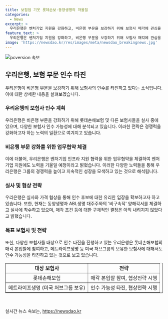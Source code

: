 ```yaml
---
title: 보험업 기웃 롯데손보·동양생명의 저울질
categories:
  - News
excerpt: >
  우리은행은 벤처기업 지원을 강화하고, 비은행 부문을 보강하기 위해 보험사 매각에 관심을 보이고 있다. 동양생명과 ABL생명 대주주와의 비구속적 양해각서 체결과 관련해 실사에 착수할 예정이며, 이로써 인수 타진 여부를 밝힌 것으로 분석된다. 또한 미국 처브그룹이 보유한 메트라이프생명 등에 대해서도 인수 가능성을 타진하고 있는 것으로 전해졌다. (150자)
feature_text: >
  우리은행은 벤처기업 지원을 강화하고, 비은행 부문을 보강하기 위해 보험사 매각에 관심을 보이고 있다. 동양생명과 ABL생명 대주주와의 비구속적 양해각서 체결과 관련해 실사에 착수할 예정이며, 이로써 인수 타진 여부를 밝힌 것으로 분석된다. 또한 미국 처브그룹이 보유한 메트라이프생명 등에 대해서도 인수 가능성을 타진하고 있는 것으로 전해졌다. (150자)
image: 'https://newsdao.kr/res/images/meta/newsdao_breakingnews.jpg'
---
```


<p><img src="https://newsdao.kr/res/images/meta/newsdao_breakingnews.jpg" alt="pcversion 속보" /></p>

<h2 data-ke-size="size26">우리은행, 보험 부문 인수 타진</h2>

<p data-ke-size="size16">우리은행이 비은행 부문을 보강하기 위해 보험사의 인수를 타진하고 있다는 소식입니다. 이에 대한 상세한 내용을 살펴보겠습니다.</p>

<h3>우리은행의 보험사 인수 계획</h3>

<p data-ke-size="size16">우리은행은 비은행 부문을 강화하기 위해 롯데손해보험 및 다른 보험사들을 실사 중에 있으며, 다양한 보험사 인수 가능성에 대해 분석되고 있습니다. 이러한 전략은 경쟁력을 강화하고자 하는 노력의 일환으로 여겨지고 있습니다.</p>

<h3>비은행 부문 강화를 위한 업무협약 체결</h3>

<p data-ke-size="size16">이에 더불어, 우리은행은 벤처기업 인프라 지원 협력을 위한 업무협약을 체결하여 벤처기업 지원에도 노력을 기울일 예정이라고 밝혔습니다. 이러한 다양한 노력들을 통해 우리은행은 그룹의 경쟁력을 높이고 지속적인 성장을 모색하고 있는 것으로 해석됩니다.</p>

<h3>실사 및 협상 전략</h3>

<p data-ke-size="size16">우리은행은 실사와 가격 협상을 통해 인수 후보에 대한 유리한 입장을 확보하고자 하고 있습니다. 또한, 현재는 동양생명과 ABL생명 대주주와의 '비구속적' 양해각서를 체결하고 실사에 착수하고 있으며, 매각 조건 등에 대한 구체적인 결정은 아직 내려지지 않았다고 밝혔습니다.</p>

<h3>목표 보험사 및 전략</h3>

<p data-ke-size="size16">또한, 다양한 보험사를 대상으로 인수 타진을 진행하고 있는 우리은행은 롯데손해보험의 매각 본입찰에 참여하고, 메트라이프생명 등 미국 처브그룹의 보유한 보험사에 대해서도 인수 가능성을 타진하고 있는 것으로 보고 있습니다.</p>

<table style="width: 100%;" border="1">
<tbody>
<tr>
<td style="text-align: center; height: 17px;"><b>대상 보험사</b></td>
<td style="text-align: center; height: 17px;"><b>전략</b></td>
</tr>
<tr>
<td style="text-align: center; height: 17px;">롯데손해보험</td>
<td style="text-align: center; height: 17px;">매각 본입찰 참여, 협상전략 시행</td>
</tr>
<tr>
<td style="text-align: center; height: 17px;">메트라이프생명 (미국 처브그룹 보유)</td>
<td style="text-align: center; height: 17px;">인수 가능성 타진, 협상전략 시행</td>
</tr>
</tbody>
</table>

<p data-ke-size="size16">&nbsp;</p>
실시간 뉴스 속보는, <a href="https://newsdao.kr" rel="dofollow">https://newsdao.kr</a>


